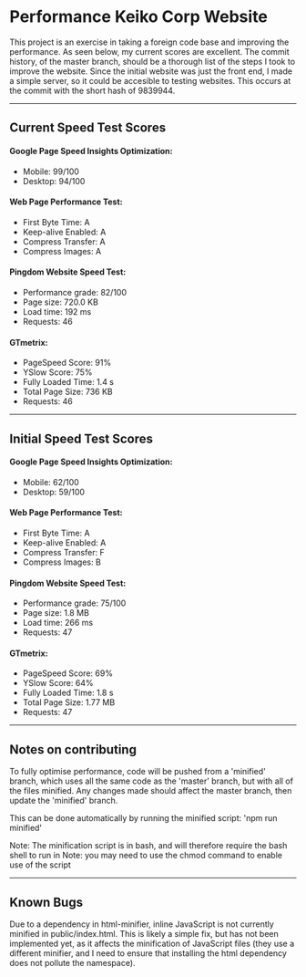
# Performance Keiko Corp Website

This project is an exercise in taking a foreign code base and improving the performance. As seen below, my current scores are excellent. The commit history, of the master branch, should be a thorough list of the steps I took to improve the website. Since the initial website was just the front end, I made a simple server, so it could be accesible to testing websites. This occurs at the commit with the short hash of 9839944.

---

## Current Speed Test Scores

#### Google Page Speed Insights Optimization:
  *  Mobile: 99/100
  *  Desktop: 94/100

#### Web Page Performance Test:
  * First Byte Time: A
  * Keep-alive Enabled: A
  * Compress Transfer: A
  * Compress Images: A

#### Pingdom Website Speed Test:
  * Performance grade: 82/100
  * Page size: 720.0 KB
  * Load time: 192 ms
  * Requests: 46

#### GTmetrix:
  * PageSpeed Score: 91%
  * YSlow Score: 75%
  * Fully Loaded Time: 1.4 s
  * Total Page Size: 736 KB
  * Requests: 46

---

## Initial Speed Test Scores

#### Google Page Speed Insights Optimization:
  *  Mobile: 62/100
  *  Desktop: 59/100

#### Web Page Performance Test:
  * First Byte Time: A
  * Keep-alive Enabled: A
  * Compress Transfer: F
  * Compress Images: B

#### Pingdom Website Speed Test:
  * Performance grade: 75/100
  * Page size: 1.8 MB
  * Load time: 266 ms
  * Requests: 47

#### GTmetrix:
  * PageSpeed Score: 69%
  * YSlow Score: 64%
  * Fully Loaded Time: 1.8 s
  * Total Page Size: 1.77 MB
  * Requests: 47

---

## Notes on contributing

To fully optimise performance, code will be pushed from a 'minified' branch, which uses all the same code as the 'master' branch, but with all of the files minified. Any changes made should affect the master branch, then update the 'minified' branch.

This can be done automatically by running the minified script: 'npm run minified'

Note: The minification script is in bash, and will therefore require the bash shell to run in
Note: you may need to use the chmod command to enable use of the script

---

## Known Bugs

Due to a dependency in html-minifier, inline JavaScript is not currently minified in public/index.html. This is likely a simple fix, but has not been implemented yet, as it affects the minification of JavaScript files (they use a different minifier, and I need to ensure that installing the html dependency does not pollute the namespace).
